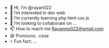 - 👋 Hi, I’m @rayan022
- 👀 I’m interested in dev web
- 🌱 I’m currently learning php html css js
- 💞️ I’m looking to collaborate on ...
- 📫 How to reach me Rayanms022@gmail.com 
- 😄 Pronouns: .cosa
- ⚡ Fun fact: ...

<!---
rayan022/rayan022 is a ✨ special ✨ repository because its `README.md` (this file) appears on your GitHub profile.
You can click the Preview link to take a look at your changes.
--->
